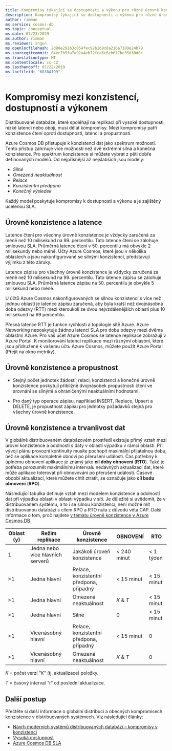 ```yaml
---
title: Kompromisy týkající se dostupnosti a výkonu pro různé úrovně konzistence v Azure Cosmos DB
description: Kompromisy týkající se dostupnosti a výkonu pro různé úrovně konzistence v Azure Cosmos DB.
author: rimman
ms.service: cosmos-db
ms.topic: conceptual
ms.date: 07/23/2019
ms.author: rimman
ms.reviewer: sngun
ms.openlocfilehash: 2d80e291b3c054fec92b169c8a216a7189e24b79
ms.sourcegitcommit: 04ec7b5fa7a92a4eb72fca6c6cb617be35d30d0c
ms.translationtype: MT
ms.contentlocale: cs-CZ
ms.lasthandoff: 07/22/2019
ms.locfileid: "68384199"
---
```

# <a name="consistency-availability-and-performance-tradeoffs"></a>Kompromisy mezi konzistencí, dostupností a výkonem 

Distribuované databáze, které spoléhají na replikaci při vysoké dostupnosti, nízké latenci nebo obojí, musí dělat kompromisy. Mezi kompromisy patří konzistence čtení oproti dostupnosti, latenci a propustnosti.

Azure Cosmos DB přistupuje k konzistenci dat jako spektrum možností. Tento přístup zahrnuje více možností než dvě extrémní silná a konečná konzistence. Pro spektrum konzistence si můžete vybrat z pěti dobře definovaných modelů. Od nejpřísnější až nejslabších jsou modely:

- *Silné*
- *Omezená neaktuálnost*
- *Relace*
- *Konzistentní předpona*
- *Konečný výsledek*

Každý model poskytuje kompromisy k dostupnosti a výkonu a je zajištěný ucelenou SLA.

## <a name="consistency-levels-and-latency"></a>Úrovně konzistence a latence

Latence čtení pro všechny úrovně konzistence je vždycky zaručená za méně než 10 milisekund na 99. percentilu. Tato latence čtení se zálohuje smlouvou SLA. Průměrná latence čtení v 50. percentilu má obvykle 2 milisekundy nebo méně. Účty Azure Cosmos, které jsou v několika oblastech a jsou nakonfigurované se silnými konzistencí, představují výjimku z této záruky.

Latence zápisu pro všechny úrovně konzistence je vždycky zaručená za méně než 10 milisekund na 99. percentilu. Tato latence zápisu se zálohuje smlouvou SLA. Průměrná latence zápisu na 50. percentilu je obvykle 5 milisekund nebo méně.

U účtů Azure Cosmos nakonfigurovaných se silnou konzistencí s více než jednou oblastí je latence zápisu zaručená, aby byla kratší než dvojnásobná doba odezvy (RTT) mezi kteroukoli ze dvou nejvzdálenějších oblastí plus 10 milisekund na 99 percentilu.

Přesná latence RTT je funkce rychlosti a topologie sítě Azure. Azure Networking neposkytuje žádnou latenci SLA pro dobu odezvy mezi dvěma oblastmi Azure. Pro váš účet Azure Cosmos se latence replikace zobrazují v Azure Portal. K monitorování latencí replikace mezi různými oblastmi, které jsou přidružené k vašemu účtu Azure Cosmos, můžete použít Azure Portal (Přejít na okno metriky).

## <a name="consistency-levels-and-throughput"></a>Úrovně konzistence a propustnost

- Stejný počet jednotek žádostí, relaci, konzistenci a konečné úrovně konzistence poskytují přibližně dvojnásobek propustnosti čtení ve srovnání se silnými a ohraničenými neaktuálními hodnotami.

- Pro daný typ operace zápisu, například INSERT, Replace, Upsert a DELETE, je propustnost zápisu pro jednotky požadavků stejná pro všechny úrovně konzistence.

## <a id="rto"></a>Úrovně konzistence a trvanlivost dat

V globálně distribuovaném databázovém prostředí existuje přímý vztah mezi úrovní konzistence a odolností s daty v oblasti výpadku v rámci oblasti. Při vývoji plánu provozní kontinuity musíte pochopit maximální přijatelnou dobu, než se aplikace kompletně obnoví po přerušení události. Čas potřebný k úplnému obnovení aplikace je známý jako **cíl doby obnovení** (**RTO**). Také je potřeba porozumět maximálnímu intervalu nedávných aktualizací dat, které může aplikace tolerovat při obnovování po přerušení události. Časové období aktualizací, které můžete chtít ztratit, se označuje jako **cíl bodu obnovení** (**RPO**).

Následující tabulka definuje vztah mezi modelem konzistence a odolností dat při výpadku oblasti v oblasti výpadku v síti. Je důležité si uvědomit, že v distribuovaném systému, a to i se silnou konzistencí, není možné mít distribuovanou databázi s cílem RPO a RTO nula z důvodu věta CAP. Další informace o tom, proč najdete [v tématu úrovně konzistence v Azure Cosmos DB](consistency-levels.md).

|**Oblast (y)**|**Režim replikace**|**Úrovně konzistence**|**OBNOVENÍ**|**RTO**|
|---------|---------|---------|---------|---------|
|1|Jedna nebo více hlavních serverů|Jakákoli úroveň konzistence|< 240 minut|< 1 týden|
|>1|Jedna hlavní|Relace, konzistentní předpona, případný|< 15 minut|< 15 minut|
|>1|Jedna hlavní|Omezená neaktuálnost|*K* & *T*|< 15 minut|
|>1|Jedna hlavní|Silné|0|< 15 minut|
|>1|Vícenásobný hlavní|Relace, konzistentní předpona, případný|< 15 minut|0|
|>1|Vícenásobný hlavní|Omezená neaktuálnost|*K* & *T*|0|

*K* = počet verzí *"K"* (tj. aktualizace) položky.

*T* = časový interval *"t"* od poslední aktualizace.

## <a name="next-steps"></a>Další postup

Přečtěte si další informace o globální distribuci a obecných kompromisech konzistence v distribuovaných systémech. Viz následující články:

- [Návrh moderních systémů distribuovaných databází – kompromisy v konzistenci](https://www.computer.org/csdl/magazine/co/2012/02/mco2012020037/13rRUxjyX7k)
- [Vysoká dostupnost](high-availability.md)
- [Azure Cosmos DB SLA](https://azure.microsoft.com/support/legal/sla/cosmos-db/v1_2/)
